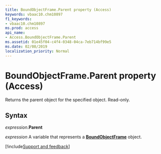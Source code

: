 ```yaml
---
title: BoundObjectFrame.Parent property (Access)
keywords: vbaac10.chm10897
f1_keywords:
- vbaac10.chm10897
ms.prod: access
api_name:
- Access.BoundObjectFrame.Parent
ms.assetid: 01e45f04-c4f4-0348-04ca-7eb714bf99e5
ms.date: 02/08/2019
localization_priority: Normal
---
```



# BoundObjectFrame.Parent property (Access)

Returns the parent object for the specified object. Read-only.


## Syntax

_expression_.**Parent**

_expression_ A variable that represents a **[BoundObjectFrame](Access.BoundObjectFrame.md)** object.




[!include[Support and feedback](~/includes/feedback-boilerplate.md)]